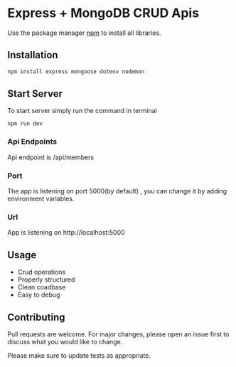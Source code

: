 # Express + MongoDB CRUD Apis

Use the package manager [npm](https://www.npmjs.com/) to install all libraries.

## Installation

```bash
npm install express mongoose dotenv nodemon
```

## Start Server

To start server simply run the command in terminal

```node 
npm run dev
```

### Api Endpoints

Api endpoint is /api/members

### Port

The app is listening on port 5000(by default) , you can change it by adding environment variables. 

### Url

App is listening on http://localhost:5000

## Usage

- Crud operations 
- Properly structured 
- Clean coadbase
- Easy to debug

## Contributing
Pull requests are welcome. For major changes, please open an issue first to discuss what you would like to change.

Please make sure to update tests as appropriate.